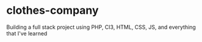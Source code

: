 # clothes-company
Building a full stack project using PHP, CI3, HTML, CSS, JS, and everything that I've learned
